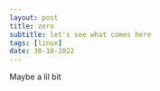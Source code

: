 ```yaml
---
layout: post
title: zero
subtitle: let's see what comes here
tags: [linux]
date: 30-10-2022 
---
```

Maybe a lil bit